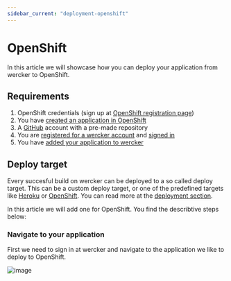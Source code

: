 ```yaml
---
sidebar_current: "deployment-openshift"
---
```


# OpenShift

In this article we will showcase how you can deploy your application from wercker to OpenShift. 

## Requirements

1. OpenShift credentials (sign up at [OpenShift registration page](https://openshift.redhat.com/app/account/new))
2. You have [created an application in OpenShift](https://openshift.redhat.com/app/console/application_types)
3. A [GitHub](https://github.com/) account with a pre-made repository
4. You are [registered for a wercker account](https://app.wercker.com/users/new) and [signed in](https://app.wercker.com/users)
5. You have [added your application to wercker](http://shrouded-cove-1217.herokuapp.com/articles/gettingstarted/web.html)


## Deploy target

Every succesful build on wercker can be deployed to a so called deploy target. This can be a custom deploy target, or one of the predefined targets like [Heroku](/articles/deployment/heroku.html) or [OpenShift](#). You can read more at the [deployment section](/articles/deployment/intro.html). 

In this article we will add one for OpenShift. You find the describtive steps below:

### Navigate to your application
First we need to sign in at wercker and navigate to the application we like to deploy to OpenShift.

![image](/assets/deployment-openshift/step1-open-application.png)
